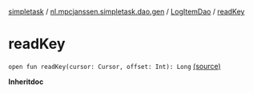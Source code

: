 [simpletask](../../index.md) / [nl.mpcjanssen.simpletask.dao.gen](../index.md) / [LogItemDao](index.md) / [readKey](.)

# readKey

`open fun readKey(cursor: Cursor, offset: Int): Long` [(source)](https://github.com/mpcjanssen/simpletask-android/blob/master/src/main/java/nl/mpcjanssen/simpletask/dao/gen/LogItemDao.java#L79)

**Inheritdoc**

